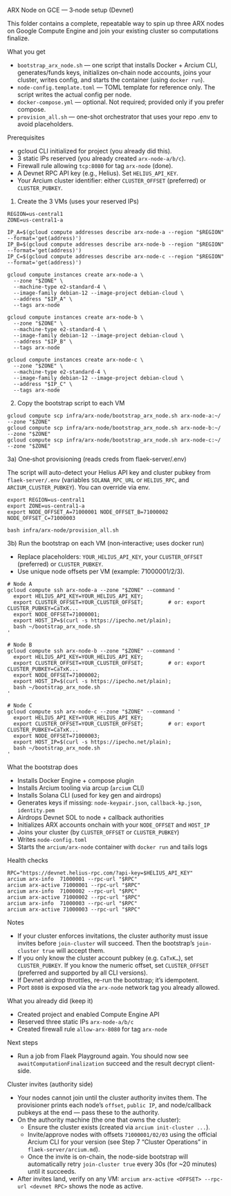 ARX Node on GCE — 3‑node setup (Devnet)

This folder contains a complete, repeatable way to spin up three ARX nodes on Google Compute Engine and join your existing cluster so computations finalize.

What you get
- `bootstrap_arx_node.sh` — one script that installs Docker + Arcium CLI, generates/funds keys, initializes on‑chain node accounts, joins your cluster, writes config, and starts the container (using `docker run`).
- `node-config.template.toml` — TOML template for reference only. The script writes the actual config per node.
- `docker-compose.yml` — optional. Not required; provided only if you prefer compose.
 - `provision_all.sh` — one-shot orchestrator that uses your repo .env to avoid placeholders.

Prerequisites
- gcloud CLI initialized for project (you already did this).
- 3 static IPs reserved (you already created `arx-node-a/b/c`).
- Firewall rule allowing `tcp:8080` for tag `arx-node` (done).
- A Devnet RPC API key (e.g., Helius). Set `HELIUS_API_KEY`.
- Your Arcium cluster identifier: either `CLUSTER_OFFSET` (preferred) or `CLUSTER_PUBKEY`.

1) Create the 3 VMs (uses your reserved IPs)

```
REGION=us-central1
ZONE=us-central1-a

IP_A=$(gcloud compute addresses describe arx-node-a --region "$REGION" --format='get(address)')
IP_B=$(gcloud compute addresses describe arx-node-b --region "$REGION" --format='get(address)')
IP_C=$(gcloud compute addresses describe arx-node-c --region "$REGION" --format='get(address)')

gcloud compute instances create arx-node-a \
  --zone "$ZONE" \
  --machine-type e2-standard-4 \
  --image-family debian-12 --image-project debian-cloud \
  --address "$IP_A" \
  --tags arx-node

gcloud compute instances create arx-node-b \
  --zone "$ZONE" \
  --machine-type e2-standard-4 \
  --image-family debian-12 --image-project debian-cloud \
  --address "$IP_B" \
  --tags arx-node

gcloud compute instances create arx-node-c \
  --zone "$ZONE" \
  --machine-type e2-standard-4 \
  --image-family debian-12 --image-project debian-cloud \
  --address "$IP_C" \
  --tags arx-node
```

2) Copy the bootstrap script to each VM

```
gcloud compute scp infra/arx-node/bootstrap_arx_node.sh arx-node-a:~/ --zone "$ZONE"
gcloud compute scp infra/arx-node/bootstrap_arx_node.sh arx-node-b:~/ --zone "$ZONE"
gcloud compute scp infra/arx-node/bootstrap_arx_node.sh arx-node-c:~/ --zone "$ZONE"
```

3a) One‑shot provisioning (reads creds from flaek-server/.env)

The script will auto-detect your Helius API key and cluster pubkey from `flaek-server/.env` (variables `SOLANA_RPC_URL` or `HELIUS_RPC`, and `ARCIUM_CLUSTER_PUBKEY`). You can override via env.

```
export REGION=us-central1
export ZONE=us-central1-a
export NODE_OFFSET_A=71000001 NODE_OFFSET_B=71000002 NODE_OFFSET_C=71000003

bash infra/arx-node/provision_all.sh
```

3b) Run the bootstrap on each VM (non‑interactive; uses docker run)

- Replace placeholders: `YOUR_HELIUS_API_KEY`, your `CLUSTER_OFFSET` (preferred) or `CLUSTER_PUBKEY`.
- Use unique node offsets per VM (example: 71000001/2/3).

```
# Node A
gcloud compute ssh arx-node-a --zone "$ZONE" --command '
  export HELIUS_API_KEY=YOUR_HELIUS_API_KEY; 
  export CLUSTER_OFFSET=YOUR_CLUSTER_OFFSET;        # or: export CLUSTER_PUBKEY=CaTxK...
  export NODE_OFFSET=71000001; 
  export HOST_IP=$(curl -s https://ipecho.net/plain); 
  bash ~/bootstrap_arx_node.sh
'

# Node B
gcloud compute ssh arx-node-b --zone "$ZONE" --command '
  export HELIUS_API_KEY=YOUR_HELIUS_API_KEY; 
  export CLUSTER_OFFSET=YOUR_CLUSTER_OFFSET;        # or: export CLUSTER_PUBKEY=CaTxK...
  export NODE_OFFSET=71000002; 
  export HOST_IP=$(curl -s https://ipecho.net/plain); 
  bash ~/bootstrap_arx_node.sh
'

# Node C
gcloud compute ssh arx-node-c --zone "$ZONE" --command '
  export HELIUS_API_KEY=YOUR_HELIUS_API_KEY; 
  export CLUSTER_OFFSET=YOUR_CLUSTER_OFFSET;        # or: export CLUSTER_PUBKEY=CaTxK...
  export NODE_OFFSET=71000003; 
  export HOST_IP=$(curl -s https://ipecho.net/plain); 
  bash ~/bootstrap_arx_node.sh
'
```

What the bootstrap does
- Installs Docker Engine + compose plugin
- Installs Arcium tooling via arcup (`arcium` CLI)
- Installs Solana CLI (used for key gen and airdrops)
- Generates keys if missing: `node-keypair.json`, `callback-kp.json`, `identity.pem`
- Airdrops Devnet SOL to node + callback authorities
- Initializes ARX accounts onchain with your `NODE_OFFSET` and `HOST_IP`
- Joins your cluster (by `CLUSTER_OFFSET` or `CLUSTER_PUBKEY`)
- Writes `node-config.toml`
- Starts the `arcium/arx-node` container with `docker run` and tails logs

Health checks
```
RPC="https://devnet.helius-rpc.com/?api-key=$HELIUS_API_KEY"
arcium arx-info  71000001 --rpc-url "$RPC"
arcium arx-active 71000001 --rpc-url "$RPC"
arcium arx-info  71000002 --rpc-url "$RPC"
arcium arx-active 71000002 --rpc-url "$RPC"
arcium arx-info  71000003 --rpc-url "$RPC"
arcium arx-active 71000003 --rpc-url "$RPC"
```

Notes
- If your cluster enforces invitations, the cluster authority must issue invites before `join-cluster` will succeed. Then the bootstrap’s `join-cluster true` will accept them.
- If you only know the cluster account pubkey (e.g. `CaTxK…`), set `CLUSTER_PUBKEY`. If you know the numeric offset, set `CLUSTER_OFFSET` (preferred and supported by all CLI versions).
- If Devnet airdrop throttles, re-run the bootstrap; it’s idempotent.
- Port `8080` is exposed via the `arx-node` network tag you already allowed.

What you already did (keep it)
- Created project and enabled Compute Engine API
- Reserved three static IPs `arx-node-a/b/c`
- Created firewall rule `allow-arx-8080` for tag `arx-node`

Next steps
- Run a job from Flaek Playground again. You should now see `awaitComputationFinalization` succeed and the result decrypt client-side.

Cluster invites (authority side)
- Your nodes cannot join until the cluster authority invites them. The provisioner prints each node’s `offset`, `public IP`, and node/callback pubkeys at the end — pass these to the authority.
- On the authority machine (the one that owns the cluster):
  - Ensure the cluster exists (created via `arcium init-cluster ...`).
  - Invite/approve nodes with offsets `71000001/02/03` using the official Arcium CLI for your version (see Step 7 “Cluster Operations” in `flaek-server/arcium.md`).
  - Once the invite is on-chain, the node-side bootstrap will automatically retry `join-cluster true` every 30s (for ~20 minutes) until it succeeds.
- After invites land, verify on any VM: `arcium arx-active <OFFSET> --rpc-url <devnet RPC>` shows the node as active.
